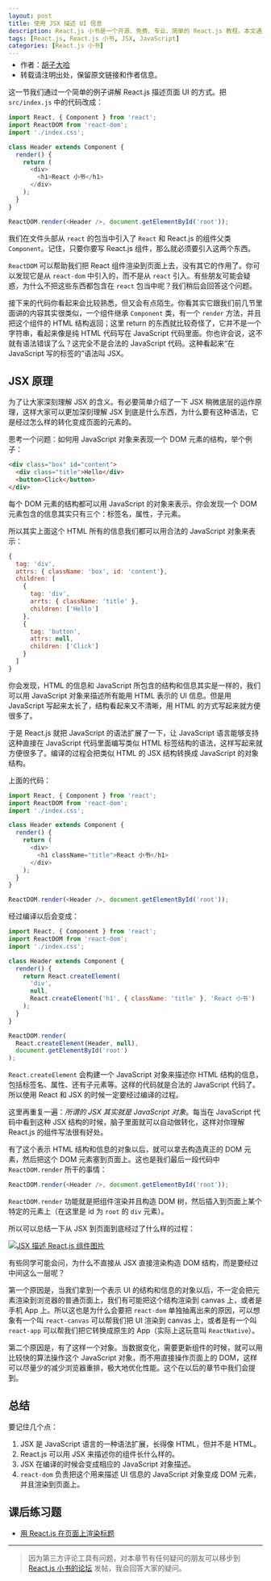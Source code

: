 ```yaml
---
layout: post
title: 使用 JSX 描述 UI 信息
description: React.js 小书是一个开源、免费、专业、简单的 React.js 教程。本文通过一个简单的例子讲解 React.js 描述页面 UI 的方式，介绍 JSX 原理，并且使用 JSX 来描述 React.js 组件。
tags: [React.js, React.js 小书, JSX, JavaScript]
categories: [React.js 小书]
---
```


<ul style='font-size: 14px; margin-top: -10px;'>
  <li>
    作者：<a href="https://www.zhihu.com/people/hu-zi-da-ha" target="_blank">胡子大哈</a>
  </li>
  <li>转载请注明出处，保留原文链接和作者信息。</li>
</ul>

这一节我们通过一个简单的例子讲解 React.js 描述页面 UI 的方式。把 `src/index.js` 中的代码改成：

```javascript
import React, { Component } from 'react';
import ReactDOM from 'react-dom';
import './index.css';

class Header extends Component {
  render() {
    return (
      <div>
        <h1>React 小书</h1>
      </div>
    );
  }
}

ReactDOM.render(<Header />, document.getElementById('root'));
```

我们在文件头部从 `react` 的包当中引入了 `React` 和 React.js 的组件父类 `Component`。记住，只要你要写 React.js 组件，那么就必须要引入这两个东西。

`ReactDOM` 可以帮助我们把 React 组件渲染到页面上去，没有其它的作用了。你可以发现它是从 `react-dom` 中引入的，而不是从 `react` 引入。有些朋友可能会疑惑，为什么不把这些东西都包含在 `react` 包当中呢？我们稍后会回答这个问题。

接下来的代码你看起来会比较熟悉，但又会有点陌生。你看其实它跟我们前几节里面讲的内容其实很类似，一个组件继承 `Component` 类，有一个 `render` 方法，并且把这个组件的 HTML 结构返回；这里 return 的东西就比较奇怪了，它并不是一个字符串，看起来像是纯 HTML 代码写在 JavaScript 代码里面。你也许会说，这不就有语法错误了么？这完全不是合法的 JavaScript 代码。这种看起来“在 JavaScript 写的标签的”语法叫 JSX。

## JSX 原理

为了让大家深刻理解 JSX 的含义。有必要简单介绍了一下 JSX 稍微底层的运作原理，这样大家可以更加深刻理解 JSX 到底是什么东西，为什么要有这种语法，它是经过怎么样的转化变成页面的元素的。

思考一个问题：如何用 JavaScript 对象来表现一个 DOM 元素的结构，举个例子：

```html
<div class="box" id="content">
  <div class="title">Hello</div>
  <button>Click</button>
</div>
```

每个 DOM 元素的结构都可以用 JavaScript 的对象来表示。你会发现一个 DOM 元素包含的信息其实只有三个：标签名，属性，子元素。

所以其实上面这个 HTML 所有的信息我们都可以用合法的 JavaScript 对象来表示：

```javascript
{
  tag: 'div',
  attrs: { className: 'box', id: 'content'},
  children: [
    {
      tag: 'div',
      arrts: { className: 'title' },
      children: ['Hello']
    },
    {
      tag: 'button',
      attrs: null,
      children: ['Click']
    }
  ]
}
```

你会发现，HTML 的信息和 JavaScript 所包含的结构和信息其实是一样的，我们可以用 JavaScript 对象来描述所有能用 HTML 表示的 UI 信息。但是用 JavaScript 写起来太长了，结构看起来又不清晰，用 HTML 的方式写起来就方便很多了。

于是 React.js 就把 JavaScript 的语法扩展了一下，让 JavaScript 语言能够支持这种直接在 JavaScript 代码里面编写类似 HTML 标签结构的语法，这样写起来就方便很多了。编译的过程会把类似 HTML 的 JSX 结构转换成 JavaScript 的对象结构。

上面的代码：

```javascript
import React, { Component } from 'react';
import ReactDOM from 'react-dom';
import './index.css';

class Header extends Component {
  render() {
    return (
      <div>
        <h1 className="title">React 小书</h1>
      </div>
    );
  }
}

ReactDOM.render(<Header />, document.getElementById('root'));
```

经过编译以后会变成：

```javascript
import React, { Component } from 'react';
import ReactDOM from 'react-dom';
import './index.css';

class Header extends Component {
  render() {
    return React.createElement(
      'div',
      null,
      React.createElement('h1', { className: 'title' }, 'React 小书')
    );
  }
}

ReactDOM.render(
  React.createElement(Header, null),
  document.getElementById('root')
);
```

`React.createElement` 会构建一个 JavaScript 对象来描述你 HTML 结构的信息，包括标签名、属性、还有子元素等。这样的代码就是合法的 JavaScript 代码了。所以使用 React 和 JSX 的时候一定要经过编译的过程。

这里再重复一遍：_所谓的 JSX 其实就是 JavaScript 对象_。每当在 JavaScript 代码中看到这种 JSX 结构的时候，脑子里面就可以自动做转化，这样对你理解 React.js 的组件写法很有好处。

有了这个表示 HTML 结构和信息的对象以后，就可以拿去构造真正的 DOM 元素，然后把这个 DOM 元素塞到页面上。这也是我们最后一段代码中 `ReactDOM.render` 所干的事情：

```javascript
ReactDOM.render(<Header />, document.getElementById('root'));
```

`ReactDOM.render` 功能就是把组件渲染并且构造 DOM 树，然后插入到页面上某个特定的元素上（在这里是 id 为 `root` 的 `div` 元素）。

所以可以总结一下从 JSX 到页面到底经过了什么样的过程：

<a href="http://huzidaha.github.io/static/assets/img/posts/44B5EC06-EAEB-4BA2-B3DC-325703E4BA45.png" target="_blank">![JSX 描述 React.js 组件图片](http://huzidaha.github.io/static/assets/img/posts/44B5EC06-EAEB-4BA2-B3DC-325703E4BA45.png)</a>

有些同学可能会问，为什么不直接从 JSX 直接渲染构造 DOM 结构，而是要经过中间这么一层呢？

第一个原因是，当我们拿到一个表示 UI 的结构和信息的对象以后，不一定会把元素渲染到浏览器的普通页面上，我们有可能把这个结构渲染到 canvas 上，或者是手机 App 上。所以这也是为什么会要把 `react-dom` 单独抽离出来的原因，可以想象有一个叫 `react-canvas` 可以帮我们把 UI 渲染到 canvas 上，或者是有一个叫 `react-app` 可以帮我们把它转换成原生的 App（实际上这玩意叫 `ReactNative`）。

第二个原因是，有了这样一个对象。当数据变化，需要更新组件的时候，就可以用比较快的算法操作这个 JavaScript 对象，而不用直接操作页面上的 DOM，这样可以尽量少的减少浏览器重排，极大地优化性能。这个在以后的章节中我们会提到。

## 总结

要记住几个点：

1. JSX 是 JavaScript 语言的一种语法扩展，长得像 HTML，但并不是 HTML。
2. React.js 可以用 JSX 来描述你的组件长什么样的。
3. JSX 在编译的时候会变成相应的 JavaScript 对象描述。
4. `react-dom` 负责把这个用来描述 UI 信息的 JavaScript 对象变成 DOM 元素，并且渲染到页面上。

## 课后练习题

- <a target="_blank" href="http://scriptoj.com/problems/1">用 React.js 在页面上渲染标题</a>

---

> 因为第三方评论工具有问题，对本章节有任何疑问的朋友可以移步到 <a target="_blank" href="http://scriptoj.com/category/4/react-js-小书交流区">React.js 小书的论坛</a> 发帖，我会回答大家的疑问。
